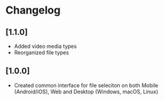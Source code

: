 # Changelog

## [1.1.0]

* Added video media types
* Reorganized file types

## [1.0.0]

* Created common interface for file seleciton on both Mobile (Android/iOS), Web and Desktop (Windows, macOS, Linux)
